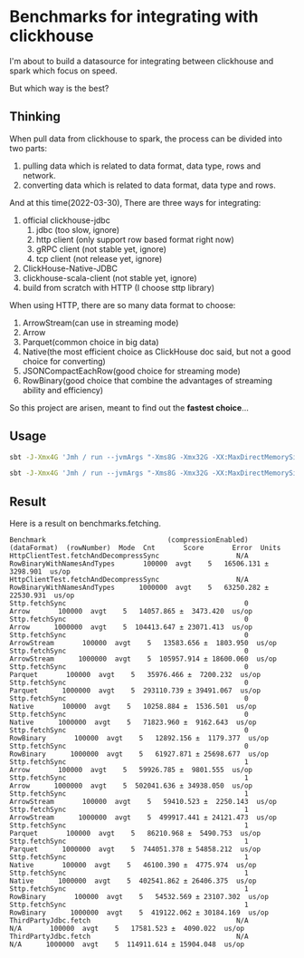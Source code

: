 # Benchmarks for integrating with clickhouse

I'm about to build a datasource for integrating between clickhouse and spark which focus on speed.

But which way is the best?

## Thinking

When pull data from clickhouse to spark, the process can be divided into two parts:

1. pulling data which is related to data format, data type, rows and network.
2. converting data which is related to data format, data type and rows.

And at this time(2022-03-30), There are three ways for integrating:

1. official clickhouse-jdbc
   1. jdbc (too slow, ignore)
   2. http client (only support row based format right now)
   3. gRPC client (not stable yet, ignore)
   4. tcp client (not release yet, ignore)
2. ClickHouse-Native-JDBC
3. clickhouse-scala-client (not stable yet, ignore)
4. build from scratch with HTTP (I choose sttp library)

When using HTTP, there are so many data format to choose:

1. ArrowStream(can use in streaming mode)
2. Arrow
3. Parquet(common choice in big data)
4. Native(the most efficient choice as ClickHouse doc said, but not a good choice for converting)
5. JSONCompactEachRow(good choice for streaming mode)
6. RowBinary(good choice that combine the advantages of streaming ability and efficiency)

So this project are arisen, meant to find out the **fastest choice**...

## Usage

```bash
sbt -J-Xmx4G 'Jmh / run --jvmArgs "-Xms8G -Xmx32G -XX:MaxDirectMemorySize=16G" benchmarks.fetching.*'

sbt -J-Xmx4G 'Jmh / run --jvmArgs "-Xms8G -Xmx32G -XX:MaxDirectMemorySize=16G" benchmarks.parsing.*'
```

## Result

Here is a result on benchmarks.fetching.

```
Benchmark                              (compressionEnabled)                (dataFormat)  (rowNumber)  Mode  Cnt       Score       Error  Units
HttpClientTest.fetchAndDecompressSync                   N/A  RowBinaryWithNamesAndTypes       100000  avgt    5   16506.131 ±  3298.901  us/op
HttpClientTest.fetchAndDecompressSync                   N/A  RowBinaryWithNamesAndTypes      1000000  avgt    5   63250.282 ± 22530.931  us/op
Sttp.fetchSync                                            0                       Arrow       100000  avgt    5   14057.865 ±  3473.420  us/op
Sttp.fetchSync                                            0                       Arrow      1000000  avgt    5  104413.647 ± 23071.413  us/op
Sttp.fetchSync                                            0                 ArrowStream       100000  avgt    5   13583.656 ±  1803.950  us/op
Sttp.fetchSync                                            0                 ArrowStream      1000000  avgt    5  105957.914 ± 18600.060  us/op
Sttp.fetchSync                                            0                     Parquet       100000  avgt    5   35976.466 ±  7200.232  us/op
Sttp.fetchSync                                            0                     Parquet      1000000  avgt    5  293110.739 ± 39491.067  us/op
Sttp.fetchSync                                            0                      Native       100000  avgt    5   10258.884 ±  1536.501  us/op
Sttp.fetchSync                                            0                      Native      1000000  avgt    5   71823.960 ±  9162.643  us/op
Sttp.fetchSync                                            0                   RowBinary       100000  avgt    5   12892.156 ±  1179.377  us/op
Sttp.fetchSync                                            0                   RowBinary      1000000  avgt    5   61927.871 ± 25698.677  us/op
Sttp.fetchSync                                            1                       Arrow       100000  avgt    5   59926.785 ±  9801.555  us/op
Sttp.fetchSync                                            1                       Arrow      1000000  avgt    5  502041.636 ± 34938.050  us/op
Sttp.fetchSync                                            1                 ArrowStream       100000  avgt    5   59410.523 ±  2250.143  us/op
Sttp.fetchSync                                            1                 ArrowStream      1000000  avgt    5  499917.441 ± 24121.473  us/op
Sttp.fetchSync                                            1                     Parquet       100000  avgt    5   86210.968 ±  5490.753  us/op
Sttp.fetchSync                                            1                     Parquet      1000000  avgt    5  744051.378 ± 54858.212  us/op
Sttp.fetchSync                                            1                      Native       100000  avgt    5   46100.390 ±  4775.974  us/op
Sttp.fetchSync                                            1                      Native      1000000  avgt    5  402541.862 ± 26406.375  us/op
Sttp.fetchSync                                            1                   RowBinary       100000  avgt    5   54532.569 ± 23107.302  us/op
Sttp.fetchSync                                            1                   RowBinary      1000000  avgt    5  419122.062 ± 30184.169  us/op
ThirdPartyJdbc.fetch                                    N/A                         N/A       100000  avgt    5   17581.523 ±  4090.022  us/op
ThirdPartyJdbc.fetch                                    N/A                         N/A      1000000  avgt    5  114911.614 ± 15904.048  us/op
```
